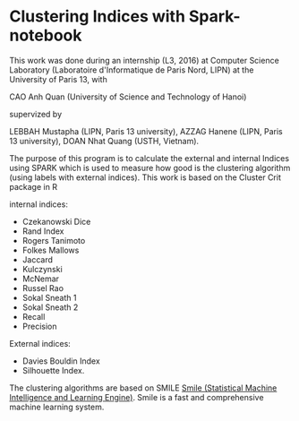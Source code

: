# Clustering Indices  with Spark-notebook

This work was done during an internship (L3, 2016) at Computer Science Laboratory (Laboratoire d'Informatique de Paris Nord, LIPN) at the University of Paris 13, with 

CAO Anh Quan (University of Science and Technology of Hanoi)

supervized by  

LEBBAH Mustapha (LIPN, Paris 13 university), 
AZZAG Hanene (LIPN, Paris 13 university), 
DOAN Nhat Quang (USTH, Vietnam). 

The purpose of this program is to calculate the external and internal Indices  using SPARK which is used to measure how good is the clustering algorithm (using labels with external indices).  This work is based on the Cluster Crit package in R
 
internal indices:
* Czekanowski Dice 
* Rand Index
* Rogers Tanimoto 
* Folkes Mallows 
* Jaccard 
* Kulczynski
* McNemar
* Russel Rao
* Sokal Sneath 1
* Sokal Sneath 2
* Recall
* Precision

External indices:
* Davies Bouldin Index 
* Silhouette Index.

The clustering algorithms are based on SMILE [Smile (Statistical Machine Intelligence and Learning Engine)](https://github.com/haifengl/smile). Smile is a fast and comprehensive machine learning system. 
